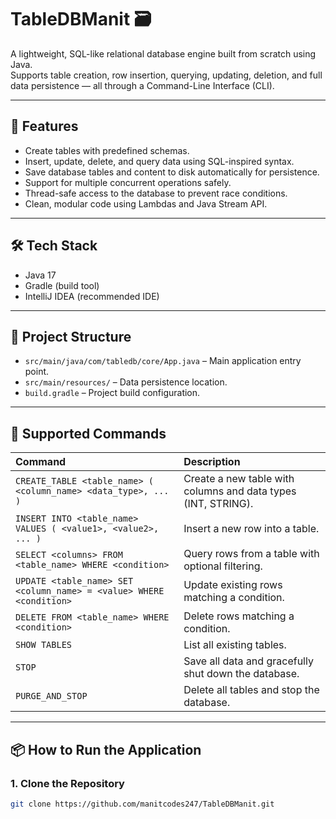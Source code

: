 # TableDBManit 🗃️

A lightweight, SQL-like relational database engine built from scratch using Java.  
Supports table creation, row insertion, querying, updating, deletion, and full data persistence — all through a Command-Line Interface (CLI).

---

## 🚀 Features
- Create tables with predefined schemas.
- Insert, update, delete, and query data using SQL-inspired syntax.
- Save database tables and content to disk automatically for persistence.
- Support for multiple concurrent operations safely.
- Thread-safe access to the database to prevent race conditions.
- Clean, modular code using Lambdas and Java Stream API.

---

## 🛠️ Tech Stack
- Java 17
- Gradle (build tool)
- IntelliJ IDEA (recommended IDE)

---

## 📂 Project Structure
- `src/main/java/com/tabledb/core/App.java` – Main application entry point.
- `src/main/resources/` – Data persistence location.
- `build.gradle` – Project build configuration.

---

## 🧩 Supported Commands
| Command | Description |
|:---|:---|
| `CREATE_TABLE <table_name> ( <column_name> <data_type>, ... )` | Create a new table with columns and data types (INT, STRING). |
| `INSERT INTO <table_name> VALUES ( <value1>, <value2>, ... )` | Insert a new row into a table. |
| `SELECT <columns> FROM <table_name> WHERE <condition>` | Query rows from a table with optional filtering. |
| `UPDATE <table_name> SET <column_name> = <value> WHERE <condition>` | Update existing rows matching a condition. |
| `DELETE FROM <table_name> WHERE <condition>` | Delete rows matching a condition. |
| `SHOW TABLES` | List all existing tables. |
| `STOP` | Save all data and gracefully shut down the database. |
| `PURGE_AND_STOP` | Delete all tables and stop the database. |

---

## 📦 How to Run the Application

### 1. Clone the Repository
```bash
git clone https://github.com/manitcodes247/TableDBManit.git
